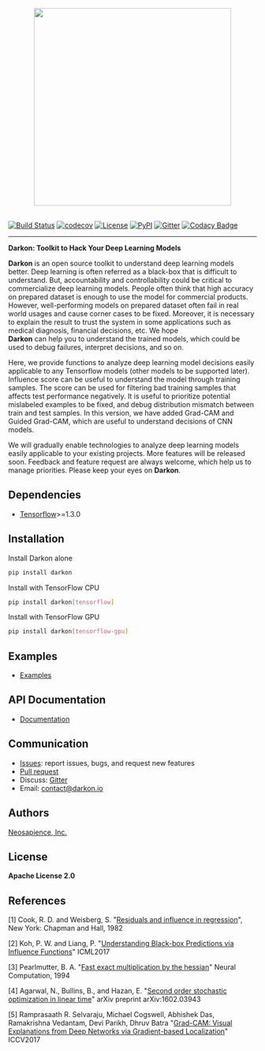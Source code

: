 <div align="center">
    <img src="https://cdn.rawgit.com/darkonhub/darkon/d026f574/brand/logo.png" width="400"><br><br>
</div>

[![Build Status](https://travis-ci.org/darkonhub/darkon.svg?branch=master)](https://travis-ci.org/darkonhub/darkon)
[![codecov](https://codecov.io/gh/darkonhub/darkon/branch/master/graph/badge.svg)](https://codecov.io/gh/darkonhub/darkon)
[![License](https://img.shields.io/badge/License-Apache%202.0-blue.svg)](https://opensource.org/licenses/Apache-2.0)
[![PyPI](https://img.shields.io/pypi/v/darkon.svg?style=flat-square)](https://pypi.python.org/pypi/darkon)
[![Gitter](https://badges.gitter.im/darkonhub/darkon.svg)](https://gitter.im/darkonhub/darkon?utm_source=badge&utm_medium=badge&utm_campaign=pr-badge)
[![Codacy Badge](https://api.codacy.com/project/badge/Grade/077f07f7a52b4d8186beee724ed19231)](https://www.codacy.com/app/zironycho/darkon?utm_source=github.com&amp;utm_medium=referral&amp;utm_content=darkonhub/darkon&amp;utm_campaign=Badge_Grade)

---------------------------------------------------

**Darkon: Toolkit to Hack Your Deep Learning Models**

**Darkon** is an open source toolkit to understand deep learning models better. Deep learning is often referred as a black-box that is difficult to understand.
But, accountability and controllability could be critical to commercialize deep learning models. People often think that high accuracy on prepared dataset 
is enough to use the model for commercial products. However, well-performing models on prepared dataset often fail in real world usages and cause corner cases 
to be fixed. Moreover, it is necessary to explain the result to trust the system in some applications such as medical diagnosis, financial decisions, etc. We hope  
**Darkon** can help you to understand the trained models, which could be used to debug failures, interpret decisions, and so on. 

Here, we provide functions to analyze deep learning model decisions easily applicable to any Tensorflow models (other models to be supported later).
Influence score can be useful to understand the model through training samples. The score can be used for filtering bad training samples that affects test performance negatively. 
It is useful to prioritize potential mislabeled examples to be fixed, and debug distribution mismatch between train and test samples.
In this version, we have added Grad-CAM and Guided Grad-CAM, which are useful to understand decisions of CNN models. 

We will gradually enable technologies to analyze deep learning models easily applicable to your existing projects.
More features will be released soon. Feedback and feature request are always welcome, which help us to manage priorities. Please keep your eyes on **Darkon**. 

## Dependencies
- [Tensorflow](https://github.com/tensorflow/tensorflow)>=1.3.0

## Installation
Install Darkon alone
```bash
pip install darkon
```
Install with TensorFlow CPU
```bash
pip install darkon[tensorflow]
```
Install with TensorFlow GPU
```bash
pip install darkon[tensorflow-gpu]
```

## Examples 
- [Examples](https://github.com/darkonhub/darkon-examples) 

## API Documentation
- [Documentation](http://darkon.io/api)

## Communication
- [Issues](https://github.com/darkonhub/darkon/issues): report issues, bugs, and request new features
- [Pull request](https://github.com/darkonhub/darkon/pulls)
- Discuss: [Gitter](https://gitter.im/darkonhub/darkon?utm_source=badge&utm_medium=badge&utm_campaign=pr-badge)
- Email: [contact@darkon.io](mailto:contact@darkon.io) 

## Authors
[Neosapience, Inc.](http://www.neosapience.com)

## License
**Apache License 2.0**

## References
[1] Cook, R. D. and Weisberg, S. "[Residuals and influence in regression](https://www.casact.org/pubs/proceed/proceed94/94123.pdf)", New York: Chapman and Hall, 1982

[2] Koh, P. W. and Liang, P. "[Understanding Black-box Predictions via Influence Functions](https://arxiv.org/abs/1703.04730)" ICML2017

[3] Pearlmutter, B. A. "[Fast exact multiplication by the hessian](http://www.bcl.hamilton.ie/~barak/papers/nc-hessian.pdf)" Neural Computation, 1994

[4] Agarwal, N., Bullins, B., and Hazan, E. "[Second order stochastic optimization in linear time](https://arxiv.org/abs/1602.03943)" arXiv preprint arXiv:1602.03943

[5] Ramprasaath R. Selvaraju, Michael Cogswell, Abhishek Das, Ramakrishna Vedantam, Devi Parikh, Dhruv Batra "[Grad-CAM: Visual Explanations from Deep Networks via Gradient-based Localization](https://arxiv.org/abs/1610.02391)" ICCV2017

